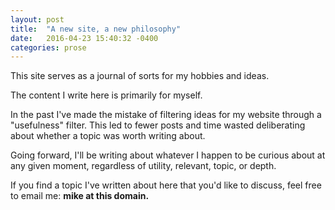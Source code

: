 ```yaml
---
layout: post
title:  "A new site, a new philosophy"
date:   2016-04-23 15:40:32 -0400
categories: prose
---
```

This site serves as a journal of sorts for my hobbies and ideas.
 
The content I write here is primarily for myself.
 
In the past I've made the mistake of filtering ideas for my website through a "usefulness" filter.
This led to fewer posts and time wasted deliberating about whether a topic was worth writing about. 

Going forward, I'll be writing about whatever I happen to be curious about at any given moment, regardless of utility, relevant, topic, or depth.

If you find a topic I've written about here that you'd like to discuss, feel free to email me: **mike at this domain.**